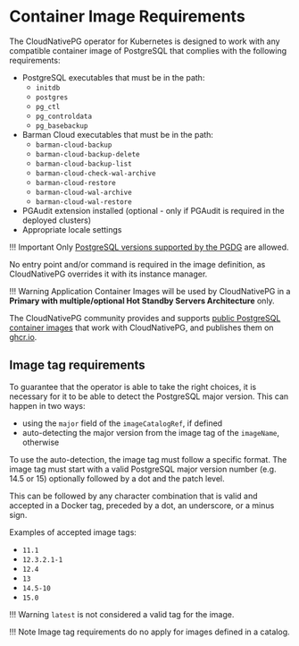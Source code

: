 # Container Image Requirements

The CloudNativePG operator for Kubernetes is designed to
work with any compatible container image of PostgreSQL that complies
with the following requirements:

- PostgreSQL executables that must be in the path:
    - `initdb`
    - `postgres`
    - `pg_ctl`
    - `pg_controldata`
    - `pg_basebackup`
- Barman Cloud executables that must be in the path:
    - `barman-cloud-backup`
    - `barman-cloud-backup-delete`
    - `barman-cloud-backup-list`
    - `barman-cloud-check-wal-archive`
    - `barman-cloud-restore`
    - `barman-cloud-wal-archive`
    - `barman-cloud-wal-restore`
- PGAudit extension installed (optional - only if PGAudit is required
  in the deployed clusters)
- Appropriate locale settings

!!! Important
    Only [PostgreSQL versions supported by the PGDG](https://postgresql.org/) are allowed.

No entry point and/or command is required in the image definition, as
CloudNativePG overrides it with its instance manager.

!!! Warning
    Application Container Images will be used by CloudNativePG
    in a **Primary with multiple/optional Hot Standby Servers Architecture**
    only.

The CloudNativePG community provides and supports
[public PostgreSQL container images](https://github.com/cloudnative-pg/postgres-containers)
that work with CloudNativePG, and publishes them on
[ghcr.io](https://ghcr.io/cloudnative-pg/postgresql).

## Image tag requirements

To guarantee that the operator is able to take the right choices, it
is necessary for it to be able to detect the PostgreSQL major version.
This can happen in two ways:
* using the `major` field of the `imageCatalogRef`, if defined
* auto-detecting the major version from the image tag of the `imageName`, otherwise

To use the auto-detection, the image tag must follow a specific format.
The image tag must start with a valid PostgreSQL major version number (e.g.
14.5 or 15) optionally followed by a dot and the patch level.

This can be followed by any character combination that is valid and
accepted in a Docker tag, preceded by a dot, an underscore, or a minus sign.

Examples of accepted image tags:

- `11.1`
- `12.3.2.1-1`
- `12.4`
- `13`
- `14.5-10`
- `15.0`

!!! Warning
    `latest` is not considered a valid tag for the image.

!!! Note
    Image tag requirements do no apply for images defined in a catalog.

